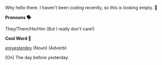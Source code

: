 Why hello there. I haven't been coding recently, so this is looking empty. 🔮



**Pronouns 🗣️**

They/Them/He/Him (But I really don't care!)

**Cool Word 📕**

[*ereyesterday*](https://en.wiktionary.org/wiki/ereyesterday) (Noun) (Adverb)

[On] The day before yesterday.
